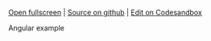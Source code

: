 
[Open fullscreen](https://angular.activewidgets.com/events/) | [Source on github](https://github.com/activewidgets/angular/tree/master/examples/events) | [Edit on Codesandbox](https://codesandbox.io/s/github/activewidgets/angular/tree/master/examples/events)

Angular example